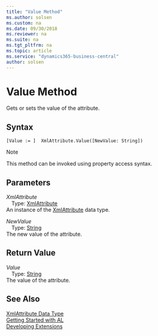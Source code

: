 ```yaml
---
title: "Value Method"
ms.author: solsen
ms.custom: na
ms.date: 09/30/2018
ms.reviewer: na
ms.suite: na
ms.tgt_pltfrm: na
ms.topic: article
ms.service: "dynamics365-business-central"
author: solsen
---
```

[//]: # (START>DO_NOT_EDIT)
[//]: # (IMPORTANT:Do not edit any of the content between here and the END>DO_NOT_EDIT.)
[//]: # (Any modifications should be made in the .resx files in the ModernDev repo.)
# Value Method
Gets or sets the value of the attribute.

## Syntax
```
[Value := ]  XmlAttribute.Value([NewValue: String])
```
> [!NOTE]  
> This method can be invoked using property access syntax.  
## Parameters
*XmlAttribute*  
&emsp;Type: [XmlAttribute](xmlattribute-data-type.md)  
An instance of the [XmlAttribute](xmlattribute-data-type.md) data type.  

*NewValue*  
&emsp;Type: [String](string-data-type.md)  
The new value of the attribute.  


## Return Value
*Value*  
&emsp;Type: [String](string-data-type.md)  
The value of the attribute.  


[//]: # (IMPORTANT: END>DO_NOT_EDIT)
## See Also
[XmlAttribute Data Type](xmlattribute-data-type.md)  
[Getting Started with AL](../devenv-get-started.md)  
[Developing Extensions](../devenv-dev-overview.md)